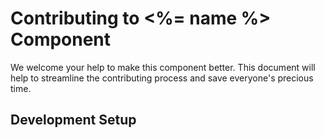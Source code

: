 # Contributing to <%= name %> Component

We welcome your help to make this component better. This document will help to streamline the contributing process and save everyone's precious time.

## Development Setup

